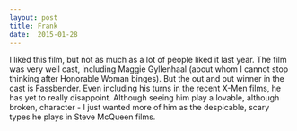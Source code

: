```yaml
---
layout: post
title: Frank 
date:  2015-01-28 
---
```

 I liked this film, but not as much as a lot of people liked it last year. The film was very well cast, including Maggie Gyllenhaal (about whom I cannot stop thinking after Honorable Woman binges). But the out and out winner in the cast is Fassbender. Even including his turns in the recent X-Men films, he has yet to really disappoint. Although seeing him play a lovable, although broken, character - I just wanted more of him as the despicable, scary types he plays in Steve McQueen films. 
